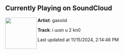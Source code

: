 ## Currently Playing on SoundCloud

[<img align="left" width="100" src="https://i1.sndcdn.com/artworks-Guykwz6pmQMEnxQz-UJTXIg-t500x500.jpg">](https://soundcloud.com/gasoiid/i-wan-u-2-kno)

**Artist**: gasoiid 

**Track**: i ɯαn u 2 kn0

Last updated at 11/15/2024, 2:14:46 PM
